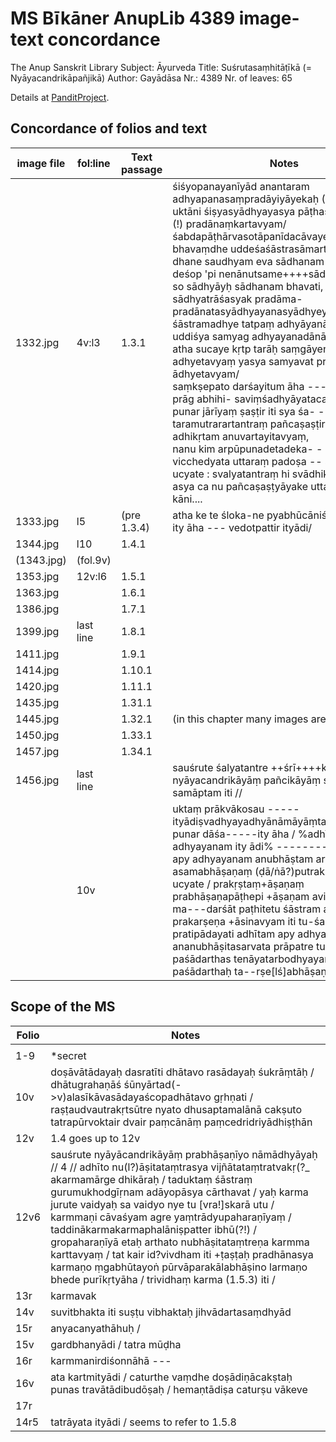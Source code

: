 # MS Bīkāner AnupLib 4389 image-text concordance

The Anup Sanskrit Library
Subject: Āyurveda
Title: Suśrutasaṃhitāṭīkā (= Nyāyacandrikāpañjikā) 
Author: Gayādāsa
Nr.: 4389
Nr. of leaves: 65

Details at [PanditProject](https://www.panditproject.org/entity/108069/manuscript).

## Concordance of folios and text

| image file | fol:line | Text passage | Notes                                                        |
| ---------------- | ------------ | ------------------------------------------------------------ | ------------------------------------------------------------ |
| 1332.jpg | 4v:l3 | 1.3.1        | śiśyopanayanīyād anantaram adhyapanasaṃpradāyiyāyekaḥ (!!!)/<br/>	uktāni śiṣyasyādhyayasya pāṭhasya masmak (!) pradānaṃkartavyam/<br/>	śabdapāṭhārvasotāpanīdacāvaye ca +dhyāya+ bhavaṃdhe uddeśaśāstrasāmarthyād iti dhu dhane saudhyam eva sādhanam āhuḥ /<br/>	deśop 'pi nenānutsame++++sādhya eka - - - so sādhyāyḥ sādhanam bhavati, tasya sādhyatrāśasyak pradāma-pradānatasyādhyayanasyādhyeyavyādhīnatvāś śāstramadhye tatpaṃ adhyāyanāyabhir uddiśya samyag adhyayanadānāyoktam/<br/>	atha sucaye kṛtp tarāḥ saṃgāyenyādo-- adhyetavyaṃ yasya samyavat pradānam ity ādhyetavyam/<br/>	saṃkṣepato darśayitum āha ---<br/>	prāg abhihi- saviṃśadhyāyatacam ityādi, kāni punar jārīyaṃ ṣaṣṭir iti sya śa- - - taramutrarartantraṃ pañcaṣaṣṭir adhyāyā iti adhikṛtam anuvartayitavyaṃ,<br/>	nanu kim arpūpunadetadeka- - - nmartavye vicchedyata uttaraṃ padoṣa -- strivitikri -- ucyate : svalyatantraṃ hi svādhikāra eva/<br/>	asya ca nu pañcaṣaṣṭyāyake uttaratantre kāni.... |
| 1333.jpg | l5  | (pre 1.3.4) |   atha ke te śloka-ne pyabhūcāniśadd adhyāyā ity āha --- vedotpattir ityādi/                                                            |
| 1344.jpg | l10              |     1.4.1          |           |
|    (1343.jpg)       |    (fol.9v)             | ||
| 1353.jpg | 12v:l6 | 1.5.1 ||
| 1363.jpg |  |1.6.1 ||
| 1386.jpg |  |1.7.1 ||
| 1399.jpg | last line   |1.8.1 ||
| 1411.jpg |  |1.9.1 ||
| 1414.jpg |  |1.10.1 ||
| 1420.jpg |  |1.11.1 ||
| 1435.jpg |  |1.31.1 ||
| 1445.jpg |  |1.32.1 | (in this chapter many images are blurred)|
| 1450.jpg |  |1.33.1 ||
| 1457.jpg |  |1.34.1 ||
|  1456.jpg | last line    |                   |sauśrute śalyatantre ++śrī++++kṛtāyāṃ nyāyacandrikāyāṃ pañcikāyāṃ sutrasthānaṃ samāptam iti //|
|  | 10v |           | uktaṃ prākvākosau ----- ityādiṣvadhyayadhyānāmāyāṃtaneti / kaṃ punar dāśa-----ity āha / %adhītam adhyayanam ity ādi% -------------dhīnam apy adhyayanam anubhāṣtam arthataḥ/ ity atra asamabhāṣaṇaṃ (ḍā/ṅā?)putrakito dhayati / ucyate / prakṛṣtaṃ+āṣaṇaṃ prabhāṣaṇapāṭhepi +āṣaṇam avinantaprakṛtiṣ ma---darśāt paṭhitetu śāstram arthataḥ prakarṣeṇa +āsinavyam iti tu-śabdaḥ pratipādayati adhītam apy adhyanam ananubhāṣitasarvata prāpatre tu-śabdaḥ paśādarthas tenāyatarbodhyayanasyā tu paśādarthaḥ ta--rṣe[lś]abhāṣaṇanasya |

## Scope of the MS

| Folio | Notes |
| ----- | ----- |
|       |       |
| 1-9 | *secret |
| 10v  | doṣāvātādayaḥ dasratīti dhātavo rasādayaḥ śukrāṃtāḥ / dhātugrahaṇāś śūnyārtad(->v)alasīkāvasādayaścopadhātavo gṛhṇati / raṣṭaudvautrakṛtsūtre nyato dhusaptamalānā cakṣuto tatrapūrvoktair dvair paṃcānāṃ paṃcedridriyādhiṣṭhān |
|12v |  1.4 goes up to 12v  |
| 12v6  |  sauśrute nyāyācandrikāyāṃ prabhāṣaṇīyo nāmādhyāyaḥ // 4 //  adhīto nu(l?)āṣitataṃtrasya vijñātataṃtratvakṛ(?_ akarmamārge dhikāraḥ / taduktaṃ śāstraṃ gurumukhodgīṛnam adāyopāsya cārthavat / yaḥ karma jurute vaidyaḥ sa vaidyo nye tu [vra!]skarā utu / karmmaṇi cāvaśyam agre yaṃtrādyupaharaṇīyaṃ / taddinākarmakarmaphalāniṣpatter ibhū(?!) / gropaharaṇīyā etaḥ arthato nubhāṣitataṃtreṇa karmma karttavyaṃ / tat kair id?vivdham iti +ṭaṣṭaḥ pradhānasya karmaṇo ṃgabhūtayoṅ pūrvāparakālabhāṣino larmaṇo bhede purīkṛtyāha / trividhaṃ karma (1.5.3) iti / |
| 13r | karmavak |
| 14v | suvitbhakta iti suṣṭu vibhaktaḥ jihvādartasaṃdhyād |
| 15r | anyacanyathāhuḥ / |
| 15v | gardbhanyādi / tatra mūḍha |
| 16r | karmmanirdiśonnāhā --- |
| 16v | ata kartmityādi / caturthe vaṃdhe doṣādiṇācakṣtaḥ punas travātādibudōṣaḥ / hemaṇtādiṣa caturṣu vākeve|
| 17r | |
| 14r5 | tatrāyata ityādi / seems to refer to 1.5.8|
